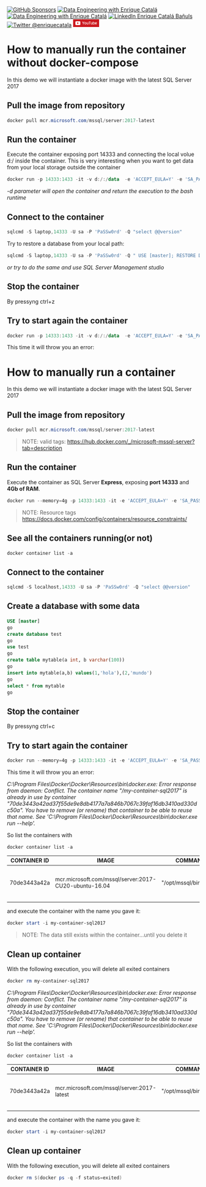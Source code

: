 <div>
    <a href="https://github.com/sponsors/enriquecatala"><img src="https://img.shields.io/badge/GitHub_Sponsors--_.svg?style=flat-square&logo=github&logoColor=EA4AAA" alt="GitHub Sponsors"></a>
    <a href="https://www.clouddataninjas.com"><img src="https://img.shields.io/website?down_color=red&down_message=down&label=clouddataninjas.com&up_color=46C018&url=https%3A%2F%2Fwww.clouddataninjas.com&style=flat-square" alt="Data Engineering with Enrique Catalá"></a>
    <a href="https://enriquecatala.com"><img src="https://img.shields.io/website?down_color=red&down_message=down&label=enriquecatala.com&up_color=46C018&url=https%3A%2F%2Fenriquecatala.com&style=flat-square" alt="Data Engineering with Enrique Catalá"></a>
    <a href="https://www.linkedin.com/in/enriquecatala"><img src="https://img.shields.io/badge/LinkedIn--_.svg?style=flat-square&logo=linkedin" alt="LinkedIn Enrique Catalá Bañuls"></a>
    <a href="https://twitter.com/enriquecatala"><img src="https://img.shields.io/twitter/follow/enriquecatala?color=blue&label=twitter&style=flat-square" alt="Twitter @enriquecatala"></a>
    <a href="https://youtube.com/enriquecatala"><img src="https://raw.githubusercontent.com/enriquecatala/enriquecatala/master/img/youtube.png" alt="Data Engineering: Canal youtube de Enrique Catalá" height=20></a>
</div>

# How to manually run the container without docker-compose

In this demo we will instantiate a docker image with the latest SQL Server 2017

## Pull the image from repository

```powershell
docker pull mcr.microsoft.com/mssql/server:2017-latest
```

## Run the container

Execute the container exposing port 14333 and connecting the local volue d:/ inside the container. This is very interesting when you want to get data from your local storage outside the container

```powershell
docker run -p 14333:1433 -it -v d:/:/data  -e 'ACCEPT_EULA=Y' -e 'SA_PASSWORD=PaSSw0rd' --name my-container-sql2017 mcr.microsoft.com/mssql/server:2017-latest
```

_-d parameter will open the container and return the execution to the bash runtime_

## Connect to the container

```powershell
sqlcmd -S laptop,14333 -U sa -P 'PaSSw0rd' -Q "select @@version"
```

Try to restore a database from your local path:

```powershell
sqlcmd -S laptop,14333 -U sa -P 'PaSSw0rd' -Q " USE [master]; RESTORE DATABASE [pubs] FROM  DISK = N'/data/Git_ecb/mssql-server-samplesdb/Backups/Pubs.bak' WITH  FILE = 1,  MOVE N'pubs' TO N'/var/opt/mssql/data/pubs.mdf',  MOVE N'pubs_log' TO N'/var/opt/mssql/data/pubs_log.ldf',  NOUNLOAD,  STATS = 5"
```

_or try to do the same and use SQL Server Management studio_

## Stop the container

By pressyng ctrl+z 

## Try to start again the container

```powershell
docker run -p 14333:1433 -it -v d:/:/data  -e 'ACCEPT_EULA=Y' -e 'SA_PASSWORD=PaSSw0rd' --name my-container-sql2017 mcr.microsoft.com/mssql/server:2017-latest
```

This time it will throw you an error:
# How to manually run a container

In this demo we will instantiate a docker image with the latest SQL Server 2017

## Pull the image from repository

```powershell
docker pull mcr.microsoft.com/mssql/server:2017-latest
```
>NOTE: valid tags: https://hub.docker.com/_/microsoft-mssql-server?tab=description 

## Run the container

Execute the container as SQL Server **Express**, exposing **port 14333**  and **4Gb of RAM**.

```powershell
docker run --memory=4g -p 14333:1433 -it -e 'ACCEPT_EULA=Y' -e 'SA_PASSWORD=PaSSw0rd' -e 'MSSQL_PID=Express' --name my-container-sql2017 mcr.microsoft.com/mssql/server:2017-CU20-ubuntu-16.04
```
>NOTE: Resource tags https://docs.docker.com/config/containers/resource_constraints/

## See all the containers running(or not)

```powershell
docker container list -a
```

## Connect to the container

```powershell
sqlcmd -S localhost,14333 -U sa -P 'PaSSw0rd' -Q "select @@version"
```

## Create a database with some data

```sql
USE [master]
go
create database test
go
use test
go
create table mytable(a int, b varchar(100))
go
insert into mytable(a,b) values(1,'hola'),(2,'mundo')
go
select * from mytable
go
```

## Stop the container

By pressyng ctrl+c

## Try to start again the container

```powershell
docker run --memory=4g -p 14333:1433 -it -e 'ACCEPT_EULA=Y' -e 'SA_PASSWORD=PaSSw0rd' -e 'MSSQL_PID=Express' --name my-container-sql2017 mcr.microsoft.com/mssql/server:2017-CU20-ubuntu-16.04
```

This time it will throw you an error:

_C:\Program Files\Docker\Docker\Resources\bin\docker.exe: Error response from daemon: Conflict. The container name "/my-container-sql2017" is already in use by container "70de3443a42ad37f55de9e8db4177a7a846b7067c39faf16db3410ad330dc50a". You have to remove (or rename) that container to be able to reuse that name.
See 'C:\Program Files\Docker\Docker\Resources\bin\docker.exe run --help'._

So list the containers with

```powershell
docker container list -a
```


| CONTAINER ID | IMAGE                                      | COMMAND                | CREATED       | STATUS                        | PORTS                | NAMES |
|--------------|--------------------------------------------|------------------------|---------------|-------------------------------|----------------------|-------|
| 70de3443a42a | mcr.microsoft.com/mssql/server:2017-CU20-ubuntu-16.04 | "/opt/mssql/bin/sqls…" | 9 minutes ago | Exited (0) About a minute ago |  | my-container-sql2017      |
|              |                                            |                        |               |                               |                      |       |

and execute the container with the name you gave it:

```powershell
docker start -i my-container-sql2017
```

>NOTE: The data still exists within the container...until you delete it

## Clean up container

With the following execution, you will delete all exited containers 

```powershell
docker rm my-container-sql2017
```


_C:\Program Files\Docker\Docker\Resources\bin\docker.exe: Error response from daemon: Conflict. The container name "/my-container-sql2017" is already in use by container "70de3443a42ad37f55de9e8db4177a7a846b7067c39faf16db3410ad330dc50a". You have to remove (or rename) that container to be able to reuse that name.
See 'C:\Program Files\Docker\Docker\Resources\bin\docker.exe run --help'._

So list the containers with

```powershell
docker container list -a
```


| CONTAINER ID | IMAGE                                      | COMMAND                | CREATED       | STATUS                        | PORTS                | NAMES |
|--------------|--------------------------------------------|------------------------|---------------|-------------------------------|----------------------|-------|
| 70de3443a42a | mcr.microsoft.com/mssql/server:2017-latest | "/opt/mssql/bin/sqls…" | 9 minutes ago | Exited (0) About a minute ago |  | my-container-sql2017      |
|              |                                            |                        |               |                               |                      |       |

and execute the container with the name you gave it:

```powershell
docker start -i my-container-sql2017
```

## Clean up container

With the following execution, you will delete all exited containers 

```powershell
docker rm $(docker ps -q -f status=exited)
```

